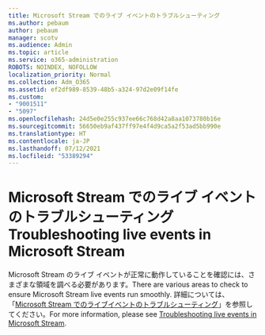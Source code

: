 ```yaml
---
title: Microsoft Stream でのライブ イベントのトラブルシューティング
ms.author: pebaum
author: pebaum
manager: scotv
ms.audience: Admin
ms.topic: article
ms.service: o365-administration
ROBOTS: NOINDEX, NOFOLLOW
localization_priority: Normal
ms.collection: Adm_O365
ms.assetid: ef2df989-8539-48b5-a324-97d2e09f14fe
ms.custom:
- "9001511"
- "5097"
ms.openlocfilehash: 24d5e0e255c937ee66c768d42a8aa1073780b16e
ms.sourcegitcommit: 56650eb9af437ff97e4f4d9ca5a2f53ad5bb990e
ms.translationtype: HT
ms.contentlocale: ja-JP
ms.lasthandoff: 07/12/2021
ms.locfileid: "53389294"
---
```

# <a name="troubleshooting-live-events-in-microsoft-stream"></a><span data-ttu-id="90420-102">Microsoft Stream でのライブ イベントのトラブルシューティング</span><span class="sxs-lookup"><span data-stu-id="90420-102">Troubleshooting live events in Microsoft Stream</span></span>

<span data-ttu-id="90420-103">Microsoft Stream のライブ イベントが正常に動作していることを確認には、さまざまな領域を調べる必要があります。</span><span class="sxs-lookup"><span data-stu-id="90420-103">There are various areas to check to ensure Microsoft Stream live events run smoothly.</span></span> <span data-ttu-id="90420-104">詳細については、「[Microsoft Stream でのライブイベントのトラブルシューティング](/stream/live-event-troubleshooting)」を参照してください。</span><span class="sxs-lookup"><span data-stu-id="90420-104">For more information, please see [Troubleshooting live events in Microsoft Stream](/stream/live-event-troubleshooting).</span></span>
